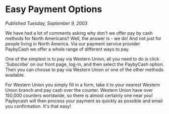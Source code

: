 # Easy Payment Options
*Published Tuesday, September 9, 2003*

We have had a lot of comments asking why don't we offer pay by cash methods for North Americans? Well, the answer is - we do! And not just for people living in North America.
Via our payment service provider PaybyCash we offer a whole range of different ways to pay.

One of the simplest is to pay via Western Union, all you need to do is click 'Subscribe' on our front page, log-in, and then select the PaybyCash option. Then you can choose to pay via Western Union or one of the other methods available.

For Western Union you simply fill in a form, take it to your nearest Western Union branch and pay cash over the counter. Western Union have over 150,000 counters worldwide, so there is almost certainly one near you! Paybycash will then process your payment as quickly as possible and email you confirmation. It's that easy!